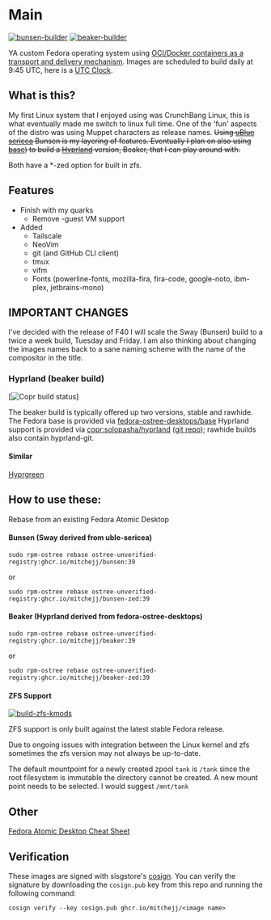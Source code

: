 # Main
[![bunsen-builder](https://github.com/mitchejj/ostree-quarks/actions/workflows/sway-build.yml/badge.svg)](https://github.com/mitchejj/ostree-quarks/actions/workflows/sway-build.yml)
[![beaker-builder](https://github.com/mitchejj/ostree-quarks/actions/workflows/ng-build.yml/badge.svg)](https://github.com/mitchejj/ostree-quarks/actions/workflows/ng-build.yml)

YA custom Fedora operating system using [OCI/Docker containers as a transport and delivery mechanism](https://fedoraproject.org/wiki/Changes/OstreeNativeContainerStabley). Images are scheduled to build daily at 9:45 UTC, here is a [UTC Clock](https://time.is/UTC).

## What is this?

My first Linux system that I enjoyed using was CrunchBang Linux, this is what eventually made me switch to linux full time. One of the 'fun' aspects of the distro was using Muppet characters as release names. ~~Using [uBlue](http://github.com/uble-os/main) [sericea][ublue-sericea] Bunsen is my layering of features. Eventually I plan on also using [base][ublue-base]) to build a [Hyprland](https://hyprland.org/) version, Beaker, that I can play around with.~~

Both have a \*-zed option for built in zfs. 

[ublue-sericea]: https://github.com/ublue-os/main/pkgs/container/base-sericea
[ublue-base]: https://github.com/ublue-os/main/pkgs/container/base-main


## Features

- Finish with my quarks
  - Remove
    -guest VM support
- Added
  - Tailscale
  - NeoVim
  - git (and GitHub CLI client)
  - tmux
  - vifm
  - Fonts (powerline-fonts, mozilla-fira, fira-code, google-noto, ibm-plex, jetbrains-mono)

## IMPORTANT CHANGES

I've decided with the release of F40 I will scale the Sway (Bunsen) build to a twice a week build, Tuesday and Friday. I am also thinking about changing the images names back to a sane naming scheme with the name of the compositor in the title.

### Hyprland (beaker build)
[![Copr build status](https://copr.fedorainfracloud.org/coprs/solopasha/hyprland/package/hyprland/status_image/last_build.png)]

The beaker build is typically offered up two versions, stable and rawhide. The Fedora base is provided via [fedora-ostree-desktops/base](https://quay.io/repository/fedora-ostree-desktops/base?tab=tags&tag=latest) Hyprland support is provided via [copr:solopasha/hyprland](https://copr.fedorainfracloud.org/coprs/solopasha/hyprland/) ([git repo](https://github.com/solopasha/hyprlandRPM)); rawhide builds also contain hyprland-git.

#### Similar
[Hyprgreen](https://github.com/hyprgreen/main)

## How to use these:

Rebase from an existing Fedora Atomic Desktop

#### Bunsen (Sway derived from uble-sericea)  

    sudo rpm-ostree rebase ostree-unverified-registry:ghcr.io/mitchejj/bunsen:39

or
    
    sudo rpm-ostree rebase ostree-unverified-registry:ghcr.io/mitchejj/bunsen-zed:39


#### Beaker (Hyprland derived from fedora-ostree-desktops)


    sudo rpm-ostree rebase ostree-unverified-registry:ghcr.io/mitchejj/beaker:39

or

    sudo rpm-ostree rebase ostree-unverified-registry:ghcr.io/mitchejj/beaker-zed:39


#### ZFS Support
[![build-zfs-kmods](https://github.com/mitchejj/ostree-zfs-kmod/actions/workflows/build.yml/badge.svg)](https://github.com/mitchejj/ostree-zfs-kmod/actions/workflows/build.yml)

ZFS support is only built against the latest stable Fedora release.

Due to ongoing issues with integration between the Linux kernel and zfs sometimes the zfs version may not always be up-to-date.

The default mountpoint for a newly created zpool `tank` is `/tank` since the root filesystem is immutable the directory cannot be created. A new mount point needs to be selected. I would suggest `/mnt/tank`

## Other

[Fedora Atomic Desktop Cheat Sheet](https://docs.fedoraproject.org/en-US/fedora-silverblue/_attachments/silverblue-cheatsheet.pdf)

## Verification

These images are signed with sisgstore's [cosign](https://docs.sigstore.dev/cosign/overview/). You can verify the signature by downloading the `cosign.pub` key from this repo and running the following command:

    cosign verify --key cosign.pub ghcr.io/mitchejj/<image name>

